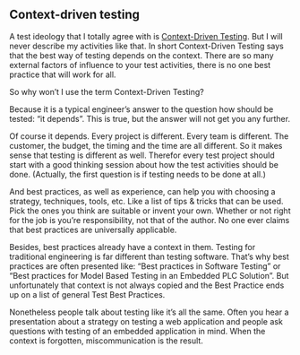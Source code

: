 ## Context-driven testing

A test ideology that I totally agree with is [Context-Driven Testing](http://www.context-driven-testing.com/). But I will never describe my activities like that. In short Context-Driven Testing says that the best way of testing depends on the context. There are so many external factors of influence to your test activities, there is no one best practice that will work for all.

So why won’t I use the term Context-Driven Testing?

Because it is a typical engineer’s answer to the question how should be tested: “it depends”. This is true, but the answer will not get you any further.

Of course it depends. Every project is different. Every team is different. The customer, the budget, the timing and the time are all different. So it makes sense that testing is different as well. Therefor every test project should start with a good thinking session about how the test activities should be done. (Actually, the first question is if testing needs to be done at all.)

And best practices, as well as experience, can help you with choosing a strategy, techniques, tools, etc. Like a list of tips & tricks that can be used. Pick the ones you think are suitable or invent your own. Whether or not right for the job is you’re responsibility, not that of the author. No one ever claims that best practices are universally applicable.

Besides, best practices already have a context in them. Testing for traditional engineering is far different than testing software. That’s why best practices are often presented like: “Best practices in Software Testing” or “Best practices for Model Based Testing in an Embedded PLC Solution”. But unfortunately that context is not always copied and the Best Practice ends up on a list of general Test Best Practices.

Nonetheless people talk about testing like it’s all the same. Often you hear a presentation about a strategy on testing a web application and people ask questions with testing of an embedded application in mind. When the context is forgotten, miscommunication is the result.